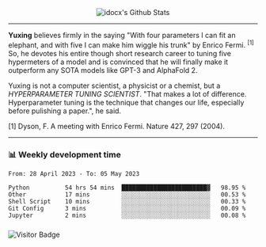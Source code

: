 <div align="center">
    <img align="center" src="https://github-readme-stats.vercel.app/api?username=idocx&show_icons=true&count_private=true&hide_border=true" alt="idocx's Github Stats"></img>
</div>

---

**Yuxing** believes firmly in the saying "With four parameters I can fit an elephant, and with five I can make him wiggle his trunk" by Enrico Fermi. <sup>[1]</sup> So, he devotes his entire though short research career to tuning five hypermeters of a model and is convinced that he will finally make it outperform any SOTA models like GPT-3 and AlphaFold 2.

Yuxing is not a computer scientist, a physicist or a chemist, but a *HYPERPARAMETER TUNING SCIENTIST*. "That makes a lot of difference. Hyperparameter tuning is the technique that changes our life, especially before pulishing a paper.", he said.

[1] Dyson, F. A meeting with Enrico Fermi. Nature 427, 297 (2004).


---

### 📊 Weekly development time
<!--START_SECTION:waka-->

```text
From: 28 April 2023 - To: 05 May 2023

Python          54 hrs 54 mins  ████████████████████████▓   98.95 %
Other           17 mins         ░░░░░░░░░░░░░░░░░░░░░░░░░   00.53 %
Shell Script    10 mins         ░░░░░░░░░░░░░░░░░░░░░░░░░   00.33 %
Git Config      3 mins          ░░░░░░░░░░░░░░░░░░░░░░░░░   00.09 %
Jupyter         2 mins          ░░░░░░░░░░░░░░░░░░░░░░░░░   00.08 %
```

<!--END_SECTION:waka-->

### 

![Visitor Badge](https://visitor-badge.laobi.icu/badge?page_id=idocx.idocx)